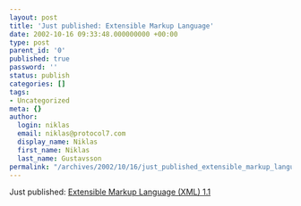 ```yaml
---
layout: post
title: 'Just published: Extensible Markup Language'
date: 2002-10-16 09:33:48.000000000 +00:00
type: post
parent_id: '0'
published: true
password: ''
status: publish
categories: []
tags:
- Uncategorized
meta: {}
author:
  login: niklas
  email: niklas@protocol7.com
  display_name: Niklas
  first_name: Niklas
  last_name: Gustavsson
permalink: "/archives/2002/10/16/just_published_extensible_markup_language/"
---
```

Just published: [Extensible Markup Language (XML) 1.1](http://www.w3.org/TR/xml11/)

